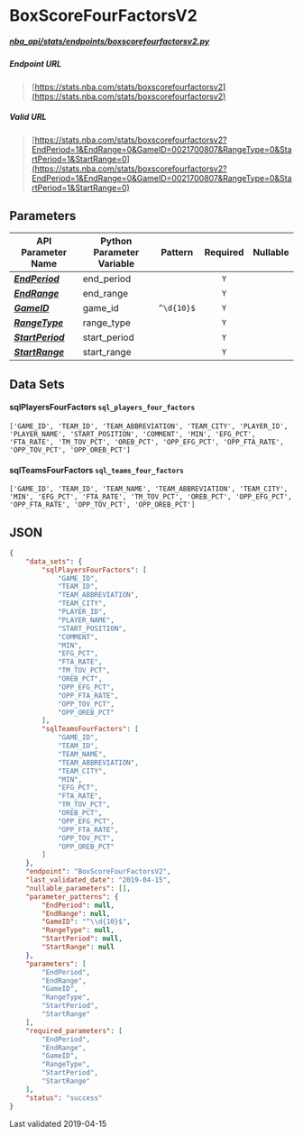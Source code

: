 # BoxScoreFourFactorsV2
##### [nba_api/stats/endpoints/boxscorefourfactorsv2.py](https://github.com/swar/nba_api/blob/master/nba_api/stats/endpoints/boxscorefourfactorsv2.py)

##### Endpoint URL
>[https://stats.nba.com/stats/boxscorefourfactorsv2](https://stats.nba.com/stats/boxscorefourfactorsv2)

##### Valid URL
>[https://stats.nba.com/stats/boxscorefourfactorsv2?EndPeriod=1&EndRange=0&GameID=0021700807&RangeType=0&StartPeriod=1&StartRange=0](https://stats.nba.com/stats/boxscorefourfactorsv2?EndPeriod=1&EndRange=0&GameID=0021700807&RangeType=0&StartPeriod=1&StartRange=0)

## Parameters
API Parameter Name | Python Parameter Variable | Pattern | Required | Nullable
------------ | ------------ | :-----------: | :---: | :---:
[_**EndPeriod**_](https://github.com/swar/nba_api/blob/master/docs/nba_api/stats/library/parameters.md#EndPeriod) | end_period |  | `Y` |  | 
[_**EndRange**_](https://github.com/swar/nba_api/blob/master/docs/nba_api/stats/library/parameters.md#EndRange) | end_range |  | `Y` |  | 
[_**GameID**_](https://github.com/swar/nba_api/blob/master/docs/nba_api/stats/library/parameters.md#GameID) | game_id | `^\d{10}$` | `Y` |  | 
[_**RangeType**_](https://github.com/swar/nba_api/blob/master/docs/nba_api/stats/library/parameters.md#RangeType) | range_type |  | `Y` |  | 
[_**StartPeriod**_](https://github.com/swar/nba_api/blob/master/docs/nba_api/stats/library/parameters.md#StartPeriod) | start_period |  | `Y` |  | 
[_**StartRange**_](https://github.com/swar/nba_api/blob/master/docs/nba_api/stats/library/parameters.md#StartRange) | start_range |  | `Y` |  | 

## Data Sets
#### sqlPlayersFourFactors `sql_players_four_factors`
```text
['GAME_ID', 'TEAM_ID', 'TEAM_ABBREVIATION', 'TEAM_CITY', 'PLAYER_ID', 'PLAYER_NAME', 'START_POSITION', 'COMMENT', 'MIN', 'EFG_PCT', 'FTA_RATE', 'TM_TOV_PCT', 'OREB_PCT', 'OPP_EFG_PCT', 'OPP_FTA_RATE', 'OPP_TOV_PCT', 'OPP_OREB_PCT']
```

#### sqlTeamsFourFactors `sql_teams_four_factors`
```text
['GAME_ID', 'TEAM_ID', 'TEAM_NAME', 'TEAM_ABBREVIATION', 'TEAM_CITY', 'MIN', 'EFG_PCT', 'FTA_RATE', 'TM_TOV_PCT', 'OREB_PCT', 'OPP_EFG_PCT', 'OPP_FTA_RATE', 'OPP_TOV_PCT', 'OPP_OREB_PCT']
```


## JSON
```json
{
    "data_sets": {
        "sqlPlayersFourFactors": [
            "GAME_ID",
            "TEAM_ID",
            "TEAM_ABBREVIATION",
            "TEAM_CITY",
            "PLAYER_ID",
            "PLAYER_NAME",
            "START_POSITION",
            "COMMENT",
            "MIN",
            "EFG_PCT",
            "FTA_RATE",
            "TM_TOV_PCT",
            "OREB_PCT",
            "OPP_EFG_PCT",
            "OPP_FTA_RATE",
            "OPP_TOV_PCT",
            "OPP_OREB_PCT"
        ],
        "sqlTeamsFourFactors": [
            "GAME_ID",
            "TEAM_ID",
            "TEAM_NAME",
            "TEAM_ABBREVIATION",
            "TEAM_CITY",
            "MIN",
            "EFG_PCT",
            "FTA_RATE",
            "TM_TOV_PCT",
            "OREB_PCT",
            "OPP_EFG_PCT",
            "OPP_FTA_RATE",
            "OPP_TOV_PCT",
            "OPP_OREB_PCT"
        ]
    },
    "endpoint": "BoxScoreFourFactorsV2",
    "last_validated_date": "2019-04-15",
    "nullable_parameters": [],
    "parameter_patterns": {
        "EndPeriod": null,
        "EndRange": null,
        "GameID": "^\\d{10}$",
        "RangeType": null,
        "StartPeriod": null,
        "StartRange": null
    },
    "parameters": [
        "EndPeriod",
        "EndRange",
        "GameID",
        "RangeType",
        "StartPeriod",
        "StartRange"
    ],
    "required_parameters": [
        "EndPeriod",
        "EndRange",
        "GameID",
        "RangeType",
        "StartPeriod",
        "StartRange"
    ],
    "status": "success"
}
```

Last validated 2019-04-15